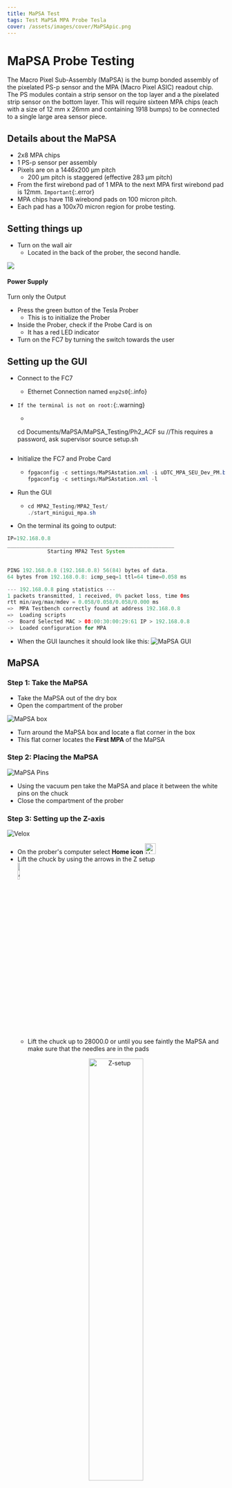 ```yaml
---
title: MaPSA Test
tags: Test MaPSA MPA Probe Tesla
cover: /assets/images/cover/MaPSApic.png
---
```


# MaPSA Probe Testing

The Macro Pixel Sub-Assembly (MaPSA) is the bump bonded assembly of the
pixelated PS-p sensor and the MPA (Macro Pixel ASIC) readout chip. The PS modules contain a strip sensor on the top layer and a the pixelated strip sensor on the bottom layer. This will require sixteen MPA chips (each with a size of 12 mm x 26mm and containing 1918 bumps) to be connected to a single large area sensor piece.


## Details about the MaPSA

* 2x8 MPA chips
* 1 PS-p sensor per assembly
* Pixels are on a 1446x200 μm pitch
    * 200 μm pitch is staggered (effective 283 μm pitch)
* From the first wirebond pad of 1 MPA to the next MPA first wirebond pad is 12mm. `Important`{:.error}
* MPA chips have 118 wirebond pads on 100 micron pitch. 
* Each pad has a 100x70 micron region for probe testing.


## Setting things up

* Turn on the wall air
    * Located in the back of the prober, the second handle.

<div class="card">
  <div class="card__image">
    <img class="image" src="/assets/images/MaPSA/s-l1600.jpg"/>
  </div>
  <div class="card__content">
    <div class="card__header">
      <h4>Power Supply</h4>
    </div>
    <p>Turn only the Output</p>
  </div>
</div>

* Press the green button of the Tesla Prober
    * This is to initialize the Prober
* Inside the Prober, check if the Probe Card is on
    * It has a red LED indicator
* Turn on the FC7 by turning the switch towards the user 


## Setting up the GUI

* Connect to the FC7
  * Ethernet Connection named `enp2s0`{:.info}
* `If the terminal is not on root:`{:.warning}
    * ```java
    cd Documents/MaPSA/MaPSA_Testing/Ph2_ACF
    su //This requires a password, ask supervisor
    source setup.sh
    ```
* Initialize the FC7 and Probe Card
  * ```java
    fpgaconfig -c settings/MaPSAstation.xml -i uDTC_MPA_SEU_Dev_PM.bin
    fpgaconfig -c settings/MaPSAstation.xml -l
    ```
* Run the GUI
  * ```java
    cd MPA2_Testing/MPA2_Test/
    ./start_minigui_mpa.sh
    ```

* On the terminal its going to output:

```java
IP=192.168.0.8
______________________________________________________
             Starting MPA2 Test System                 
                                                      

PING 192.168.0.8 (192.168.0.8) 56(84) bytes of data.
64 bytes from 192.168.0.8: icmp_seq=1 ttl=64 time=0.058 ms

--- 192.168.0.8 ping statistics ---
1 packets transmitted, 1 received, 0% packet loss, time 0ms
rtt min/avg/max/mdev = 0.058/0.058/0.058/0.000 ms
=>  MPA Testbench correctly found at address 192.168.0.8
=>  Loading scripts
->  Board Selected MAC > 08:00:30:00:29:61 IP > 192.168.0.8
->  Loaded configuration for MPA
```

* When the GUI launches it should look like this:
![MaPSA GUI](/assets/images/MaPSA/GUI1.png)


## MaPSA

### Step 1: Take the MaPSA

* Take the MaPSA out of the dry box
* Open the compartment of the prober

<div class="grid">
  <div class="cell cell--auto">
    <img src="/assets/images/MaPSA/MaPSA_box.jpg" alt="MaPSA box">
  </div>
  <div class="cell cell--4">
    <ul>
      <li>Turn around the MaPSA box and locate a flat corner in the box</li>
      <li>This flat corner locates the <b>First MPA</b> of the MaPSA</li>
    </ul>
  </div>
</div>


### Step 2: Placing the MaPSA

<div class="grid">
  <div class="cell cell--auto">
    <img src="/assets/images/MaPSA/MaPSA_pins.jpg" alt="MaPSA Pins">
  </div>
  <div class="cell cell--4">
    <ul>
      <li>Using the vacuum pen take the MaPSA and place it between the white pins on the chuck</li>
      <li>Close the compartment of the prober</li>
    </ul>
  </div>
</div>


### Step 3: Setting up the Z-axis 

<div class="grid">
  <div class="cell cell--auto">
    <img src="/assets/images/MaPSA/Velox.jpg" alt="Velox">
  </div>
  <div class="cell cell--4">
    <ul>
      <li>On the prober's computer select <b>Home icon</b> <img src="/assets/images/MaPSA/Home_icon.jpg" width="25" height="25" alt="Home icon"> </li>
      <li>Lift the chuck by using the arrows in the Z setup</li><img src="/assets/images/MaPSA/arrows.jpg" width="10%" height="10%" alt="Arrows">
      <ul>
        <li>Lift the chuck up to 28000.0 or until you see faintly the MaPSA and make sure that the needles are in the pads</li>
      </ul>
    </ul>
    <center><img src="/assets/images/MaPSA/Z-setup.jpg" width="50%" height="50%" alt="Z-setup"></center>
  </div>
</div>


### Step 4: Alignment

![MaPSA Pads](/assets/images/MaPSA/MaPSA_pads.png)

<div class="grid">
  <div class="cell cell--auto">
    <img src="/assets/images/MaPSA/pads.png" alt="Pads">
  </div>
  <div class="cell cell--4">
    <ul>
      <li>MaPSA pads are divided in two sections: </li>
      <ul>
        <li>Wirebond area ~100μm x 70μm</li>
        <li>Probing area (closer to the sensor) ~200μm x 70μm</li>
      </ul>
    </ul>
  </div>
</div>

* To align the prober:

<div class="grid">
  <div class="cell cell--auto">
    <img src="/assets/images/MaPSA/Velox.jpg" alt="Velox">
  </div>
  <div class="cell cell--4">
    <ul>
      <li>Select the Manual Alignment button</li>
      <li>Select two corners in the pads to align the MaPSA</li>
    </ul>
  </div>
</div>

* Now that the prober is aligned with the pads of the MaPSA, position the crosshair on top of the previous probing marks on the pads.
  * Sometimes is required to adjust the needles
  * You can see where the needles are making contact by adjusting the focus of the microscope
  * You can move side to side using the back dial from the microscope

### Step 5: Make contact

* Lower the needles using <img src="/assets/images/MaPSA/lower_needles.jpg" width="10%" height="10%" alt="Arrows"> on the Z Setup
  * `Red box`{:.error} :No contact
  * `Yellow box`{:.warning} :Before contact
  * `Green box`{:.success} : **Contact** 

### Step 6: Fill in the info

![MaPSA GUI](/assets/images/MaPSA/GUI1.png)
* On MaPSA ID:

```java
HPK_XXXXX_XXX[X]
```

* The final character being the letter of the side of the MaPSA (**L**eft or **R**ight)

* On the MPA box fill in the number of the current MPA being tested.
  * `Note`{:.warning} that each time the user finish testing one MPA and moves the needles to the next MPA, the user has to change this number manually, otherwise it **WILL** overwrite the data


### Step 7: Run the initial tests

* Click on `Power On` button
* On the terminal you should see something like this
```java
->  SSA enabled 
->  MPA enabled 
---> Enabling the MPA SSA Board I2C master
---> Enabling the MPA SSA Board I2C master
->     Sent Hard-Reset pulse 
->  P_dig:  74.130mW  [V=  0.983V - I= 75.450mA]
->  P_ana:  71.609mW  [V=  1.222V - I= 58.600mA]
->  P_pad:   9.840mW  [V=  1.230V - I=  8.000mA]
->  Total: 155.579mW  [             I=142.050mA]
... more stuff ...
Line Status: 
   Tuning done/applied: 1
   Line ID: 5,   Idelay: 5,   Bitslip: 6,   WA FSM State: 14,   PA FSM State: 14
Line Status: 
   Tuning done/applied: 1
   Line ID: 5,   Idelay: 5,   Bitslip: 6,   WA FSM State: 14,   PA FSM State: 14
->     Initialised SLVS pads and sampling edges
->     Sampling phases tuned
->     Activated normal readout mode
```

* If the contact is not good, you will get an output with the Total Power and current numbers off by 10-20 mW or even 100mW!
  * Additionally it can output an error
* After this, click `Pixel Alive`
* This will generate a plot with the status of the pixel and if it has noise or other problem with it (Operational)


### Step 8: Run MPA test

* The Pixel Alive should be 100 in the heat map
* After this run the `IV Scan`
  * This takes ~8 minutes

![MaPSA GUI2](/assets/images/MaPSA/GUI2.png)
* After it finishes, go to `Plotting` tab and click on `Draw IV` 
  * This test runs up to -800V and as voltage goes up, the current goes up (Ohm's Law)
  * An example of the first voltage and current taken and last
  * 
    | Voltage    | Current |
    | -------- | ------- |
    | -10.00  | -0.09    |
    | -800.00 | -0.35     |


### Step 9: Run MPA test

* Go back to the `Manual MPA test` tab and click `Test 1 MPA`
  * Check if the `Power On` is active
* This will test:
  * Wafer test
  * Mask/Alive
  * Pretrim S
  * Prosttrim S
  * Bad Bump
* This test should take ~4.5 minutes (for each MPA)
* After it finishes, click `Plotting` tab

![MaPSA GUI2](/assets/images/MaPSA/GUI2.png)

* Click `Draw 2D summary plots`
* This will plot the current and previous MPA tested
* Check if the data is sensible, if so, then repeat `Step 4` - `Step 5` and `Step 9` 


## Troubleshoot 🛠️

### :warning: **Error:** After Pixel Alive

```java
pyvisa.error.VisaIOError: VI_ERROR_RSRC_BUSY (-1073807246): The resource is valid, but VISA cannot currently access it.
```
:memo: **Solution:** Disconnect the white long USB Type A (on the floor), reconnect and try the Pixel Alive again

### :warning: **Error:** No plot after Pixel Alive and the following error: 

```java
Line Status:
  Tuning done/applied: 0
  Line ID: 4,   Idelay: 15,   Bitslip: 7,   WA FSM State: 13,   PA FSM State: 14
Line Status:
  Tuning done/applied: 0
  Line ID: 4,   Idelay: 15,   Bitslip: 7,   WA FSM State: 13,   PA FSM State: 14
Failed tuning line 4
Line Configuration:
  Line ID: 5,   Mode: 0,    Master line ID: 0,    Idelay: 0,    Bitslip: 0
Line Status:
  Tuning done/applied: 0
  Line ID: 5,   Idelay: 0   Bitslip: 0    WA FSM State: 0   PA FSM State: 12

Line Status:
  Tuning done/applied: 0
  Line ID: 5    Idelay: 0   Bitslip: 0,   WA FSM State: 0,    PA FSM State: 12
Line Status:
  Tuning done/applied: 0
  Line ID: 5,   Idelay: 0,  Bitslip: 0,   WA FSM State: 0,    PA FSM State: 12
Failed tuning line 5
-> Initialised SLVS pads and sampling edges
-> Sampling phases tuned
-> Activated normal readout mode
('ASRL1: : INSTR', 'ASRL2 : : INSTR', 'ASRL3: : INSTR', "ASRL4: : INSTR')

KEITHLEY INSTRUMENTS INC.,MODEL 2410,4457440, C34 Sep 21 2016 15:30:00/A02 /K/M
Fail: 2
Fail: 2
Exception in Tkinter callback
Traceback (most recent call last):
  File "/usr/lib64/python3.6/tkinter/_init_.py", line 1705, in__call__
    return self.func(*args)
  File "/home/jluo/Documents/MaPSA/MaPSA_Testing/MPA2_Testing/MPA2_Test/main.py", line 425, in pa
    pixel_alive = mpa.cal.pixel_alive(ref_cal=cal, ref_thr=thr, pulse_delay=delay, plot=1)
  File "/home/jluo/Documents/MaPSA/MaPSA_Testing/MPA2_Testing/MPA2_Test/mpa_methods/mpa_cal_utility.py", line 334, in pixel alive
    tempnom = self.conf.convertRawToNomPixmap(temp)
  File "/home/jluo/Documents/MaPSA/MaPSA_Testing/MPA2_Testing/MPA2_Test/myScripts/mpa_configurations.py", line 74, in convertRawToNomPixmap
    nomdata.append(data[p])
TypeError: 'int' object is not subscriptable
```
:memo: **Solution:** This error is due to bad connection, reposition the needles (no more than 5µm in X or Y) and try again.


## References 📝

* [MaPSA ASSEMBLY Testing Specification](https://indico.cern.ch/event/916520/contributions/3853044/attachments/2035348/3407469/MPA_Test_proto.pdf)
* [MaPSA Overview](https://indico.fnal.gov/event/21632/contributions/63861/attachments/40206/48740/B04-MaPSA-Berry-CD1-2019.pdf)
* [MaPSA Twiki](https://twiki.cern.ch/twiki/bin/viewauth/Sandbox/MaPSAProbeTesting)